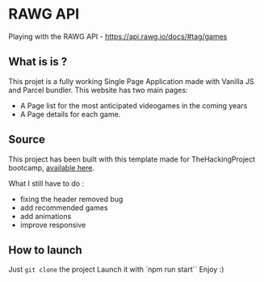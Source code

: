 # RAWG API

Playing with the RAWG API - https://api.rawg.io/docs/#tag/games

## What is is ?

This projet is a fully working Single Page Application made with Vanilla JS and Parcel bundler.
This website has two main pages:

- A Page list for the most anticipated videogames in the coming years
- A Page details for each game.

## Source

This project has been built with this template made for TheHackingProject bootcamp, [available here](https://drive.google.com/drive/folders/1VRJEUEv4Ybz9lI7NDFqMd2ctrPKUM6G8).

What I still have to do :

- fixing the header removed bug
- add recommended games
- add animations
- improve responsive

## How to launch

Just `git clone` the project
Launch it with `npm run start``
Enjoy :)
